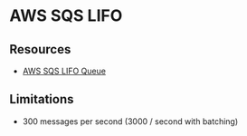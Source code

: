 # AWS SQS LIFO

## Resources

- [AWS SQS LIFO Queue](https://docs.aws.amazon.com/AWSSimpleQueueService/latest/SQSDeveloperGuide/standard-queues.html)

## Limitations

- 300 messages per second (3000 / second with batching)